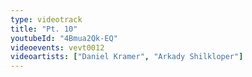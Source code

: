 ```yaml
---
type: videotrack
title: "Pt. 10"
youtubeId: "4Bmua2Qk-EQ"
videoevents: vevt0012
videoartists: ["Daniel Kramer", "Arkady Shilkloper"]
---
```

